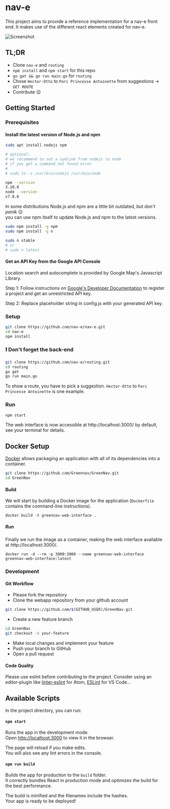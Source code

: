 # nav-e

This project aims to provide a reference implementation for a nav-e front end. It makes use of the different react elements created for nav-e.

![Screenshot](https://cloud.githubusercontent.com/assets/1525818/20647282/91a869c0-b490-11e6-9fda-ff542229dade.gif)

## TL;DR

- Clone `nav-e` and `routing`
- `npm install` and `npm start` for this repo
- `go get && go run main.go` for `routing`
- Chose `Hector-Otto` to `Parc Princesse Antoinette` from suggestions -> `GET ROUTE`
- Contribute :wink:

## Getting Started

### Prerequisites

#### Install the latest version of Node.js and npm

```zsh
sudo apt install nodejs npm

# optional:
# we recommend to set a symlink from nodejs to node
# if you get a command not found error
#
# sudo ln -s /usr/bin/nodejs /usr/bin/node

npm --version
3.10.8
node --version
v7.0.0

```

In some distributions Node.js and npm are a little bit outdated, but *don't panik* :wink: <br />
you can use npm itself to update Node.js and npm to the latest versions.

```zsh
sudo npm install -g npm
sudo npm install -g n

sudo n stable
# or
# sudo n latest
```

#### Get an API Key from the Google API Console
Location search and autocomplete is provided by Google Map's Javascript Library.

Step 1: Follow instructions on [Google's Developer Documentation](https://developers.google.com/maps/documentation/javascript/get-api-key) to register a project and get an unrestricted API key.

Step 2: Replace placeholder string in config.js with your generated API key.

### Setup

```zsh
git clone https://github.com/nav-e/nav-e.git
cd nav-e
npm install
```

### :heavy_exclamation_mark: Don't forget the back-end

```zsh
git clone https://github.com/nav-e/routing.git
cd routing
go get
go run main.go
```

To show a route, you have to pick a suggestion. `Hector-Otto` to `Parc Princesse Antoinette` is one example.

### Run

```zsh
npm start
```

The web interface is now accessible at http://localhost:3000/ by default, see your terminal for details.


## Docker Setup

[Docker](https://www.docker.com/) allows packaging an application with all of its dependencies into a container.

```zsh
git clone https://github.com/Greennav/GreenNav.git
cd GreenNav
```

#### Build
We will start by building a Docker image for the application (```Dockerfile``` contains the command-line instructions).

```
docker build -t greennav-web-interface .
```

##### Run
Finally we run the image as a container, making the web interface available at http://localhost:3000/.

```
docker run -d --rm -p 3000:3000 --name greennav-web-interface greennav-web-interface:latest
```


### Development

#### Git Workflow

- Please fork the repository
- Clone the webapp repository from your github account
```zsh
git clone https://github.com/$(GITHUB_USER)/GreenNav.git
```
- Create a new feature branch
```zsh
cd GreenNav
git checkout -b your-feature
```
- Make local changes and implement your feature
- Push your branch to GitHub
- Open a pull request

#### Code Quality

Please use eslint before contributing to the project.
Consider using an editor-plugin like [linter-eslint](https://atom.io/packages/linter-eslint) for Atom, [ESLint](https://marketplace.visualstudio.com/items?itemName=dbaeumer.vscode-eslint) for VS Code...


## Available Scripts

In the project directory, you can run:

#### `npm start`

Runs the app in the development mode.<br>
Open [http://localhost:3000](http://localhost:3000) to view it in the browser.

The page will reload if you make edits.<br>
You will also see any lint errors in the console.

#### `npm run build`

Builds the app for production to the `build` folder.<br>
It correctly bundles React in production mode and optimizes the build for the best performance.

The build is minified and the filenames include the hashes.<br>
Your app is ready to be deployed!
